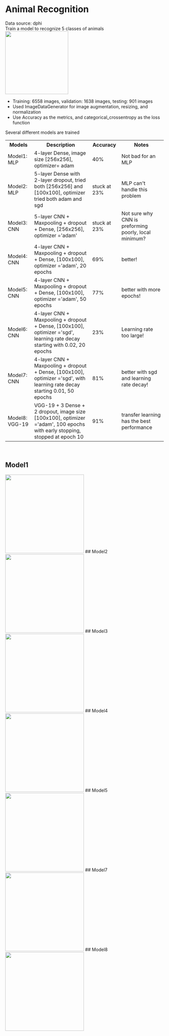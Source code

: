 # Animal Recognition
Data source: dphi  
Train a model to recognize 5 classes of animals  
<img src = "https://github.com/sindhri/animal_recognition/blob/master/doc/img/img1.jpg" width = "200">
* Training: 6558 images, validation: 1638 images, testing: 901 images
* Used ImageDataGenerator for image augmentation, resizing, and normalization
* Use Accuracy as the metrics, and categorical_crossentropy as the loss function

Several different models are trained

<table>
  <tr>
    <th>Models</th>
    <th>Description</th>
    <th>Accuracy</th>
    <th>Notes</th>
  </tr>
  <tr>
    <td>Model1: MLP</td>
    <td>4-layer Dense, image size [256x256], optimizer= adam</td>
    <td>40%</td>
    <td>Not bad for an MLP</td>
  </tr>
  <tr>
    <td>Model2: MLP</td>
    <td>5-layer Dense with 2-layer dropout, tried both [256x256] and [100x100], optimizer tried both adam and sgd</td>
    <td>stuck at 23%</td>
    <td>MLP can't handle this problem</td>
  </tr>
  <tr>
    <td>Model3: CNN</td>
    <td>5-layer CNN + Maxpooling + dropout + Dense, [256x256], optimizer ='adam'</td>
    <td>stuck at 23%</td>
    <td>Not sure why CNN is preforming poorly, local minimum?</td>
  </tr>
    <tr>
    <td>Model4: CNN</td>
    <td>4-layer CNN + Maxpooling + dropout + Dense, [100x100], optimizer ='adam', 20 epochs</td>
    <td>69%</td>
    <td>better!</td>
  </tr>
    <tr>
    <td>Model5: CNN</td>
    <td>4-layer CNN + Maxpooling + dropout + Dense, [100x100], optimizer ='adam', 50 epochs</td>
    <td>77%</td>
    <td>better with more epochs!</td>
  </tr>
    <tr>
    <td>Model6: CNN</td>
    <td>4-layer CNN + Maxpooling + dropout + Dense, [100x100], optimizer ='sgd', learning rate decay starting with 0.02, 20 epochs</td>
    <td>23%</td>
    <td>Learning rate too large!</td>
  </tr>
    <tr>
    <td>Model7: CNN</td>
    <td>4-layer CNN + Maxpooling + dropout + Dense, [100x100], optimizer ='sgd', with learning rate decay starting 0.01, 50 epochs</td>
    <td>81%</td>    
    <td>better with sgd and learning rate decay!</td>
  </tr>
    <tr>
    <td>Model8: VGG-19</td>
    <td>VGG-19 + 3 Dense + 2 dropout, image size [100x100], optimizer ='adam', 100 epochs with early stopping, stopped at epoch 10</td>
    <td>91%</td>
    <td>transfer learning has the best performance</td>
  </tr>
</table>
<br>

## Model1
<img src = "https://github.com/sindhri/animal_recognition/blob/master/doc/img/model1.png" width = "250">
## Model2  
<img src = "https://github.com/sindhri/animal_recognition/blob/master/doc/img/model2.png" width = "250">
## Model3  
<img src = "https://github.com/sindhri/animal_recognition/blob/master/doc/img/model3.png" width = "250">  
## Model4  
<img src = "https://github.com/sindhri/animal_recognition/blob/master/doc/img/model4.png" width = "250">  
## Model5  
<img src = "https://github.com/sindhri/animal_recognition/blob/master/doc/img/model5.png" width = "250">  
## Model7  
<img src = "https://github.com/sindhri/animal_recognition/blob/master/doc/img/model7.png" width = "250">  
## Model8  
<img src = "https://github.com/sindhri/animal_recognition/blob/master/doc/img/model8.png" width = "250">  
